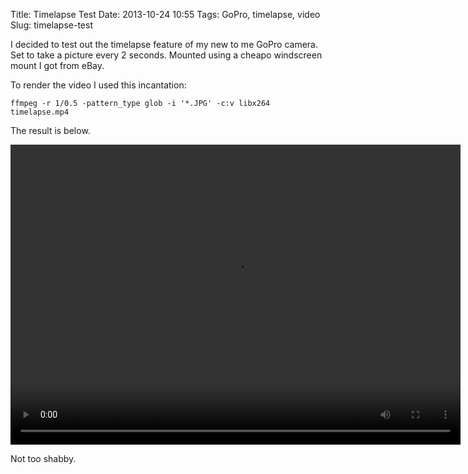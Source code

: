 Title: Timelapse Test
Date: 2013-10-24 10:55
Tags: GoPro, timelapse, video
Slug: timelapse-test

I decided to test out the timelapse feature of my new to me GoPro
camera. Set to take a picture every 2 seconds. Mounted using a cheapo
windscreen mount I got from eBay.

To render the video I used this incantation:

    ffmpeg -r 1/0.5 -pattern_type glob -i '*.JPG' -c:v libx264 timelapse.mp4

The result is below.

<video width="720" height="480" controls class="align-center" loading="lazy">
    <source src="{static}/media/video/2014-07-30 loch leven by bicycle.mp4" type="video/mp4">
    Your browser does not support the video tag.
</video>

Not too shabby.
